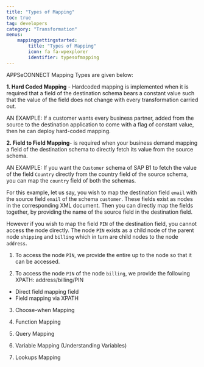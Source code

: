 ```yaml
---
title: "Types of Mapping"
toc: true
tag: developers
category: "Transformation"
menus: 
    mappinggettingstarted:        
        title: "Types of Mapping"
        icon: fa fa-wpexplorer
        identifier: typesofmapping
---
```

APPSeCONNECT Mapping Types are given below:

**1. Hard Coded Mapping** -  Hardcoded mapping is implemented when it is required that a field of the destination schema bears a 
    constant value such that the value of the field does not change with every transformation carried out.

AN EXAMPLE: If a customer wants every business partner, added from the source to the destination application to come with a flag of constant value, 
then he can deploy hard-coded mapping.


**2. Field to Field Mapping**- is required when your business demand mapping a field of the destination schema to directly fetch 
   its value from the source schema.

AN EXAMPLE: If you want the `Customer` schema of SAP B1 to fetch the value of the field `Country` directly from the country field of the source schema, 
you can map the `country` field of both the schemas.

For this example, let us say, you wish to map the destination field `email` with the source field `email` of the schema `customer`. 
These fields exist as nodes in the corresponding XML document. Then you can directly map the fields together, by providing the name 
of the source field in the destination field.

However if you wish to map the field `PIN` of the destination field, you cannot access the node directly. 
The node `PIN` exists as a child node of the parent node `shipping` and `billing` which in turn are child nodes to the node 
`address`. 


1) To access the node `PIN`, we provide the entire up to the node so that it can be accessed.

2) To access the node `PIN` of the node `billing`, we provide the following XPATH: address/billing/PIN

* Direct field mapping field
* Field mapping via XPATH

3. Choose-when Mapping

4. Function Mapping

5. Query Mapping 

6. Variable Mapping (Understanding Variables)

7. Lookups Mapping


